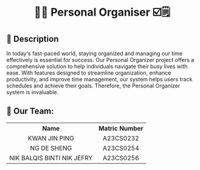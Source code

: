 </head>
<body>
    <h1 align="center">📅🔔 Personal Organiser ☑️🗒️</h1>
    <h2>📝 Description</h2>
    <p> In today's fast-paced world, staying organized and managing our time effectively is essential for success. Our Personal Organizer project offers a 
      comprehensive solution to help individuals navigate their busy lives with ease. With features designed to streamline organization, enhance productivity, 
      and improve time management, our system helps users track schedules and achieve their goals. Therefore, the Personal Organizer system is invaluable.
    </p>
    <h2>👥 Our Team: </h2>
    <table>
        <tr>
            <th>Name</th>
            <th>Matric Number</th>
        </tr>
        <tr>
            <td align="center">KWAN JIN PING</td>
            <td align="center">A23CS0232</td>
        </tr>
        <tr>
            <td align="center">NG DE SHENG</td>
            <td align="center">A23CS0254</td>
        </tr>
        <tr>
            <td align="center">NIK BALQIS BINTI NIK JEFRY</td>
            <td align="center">A23CS0256</td>
        </tr>
    </table>
</body>

</html>
